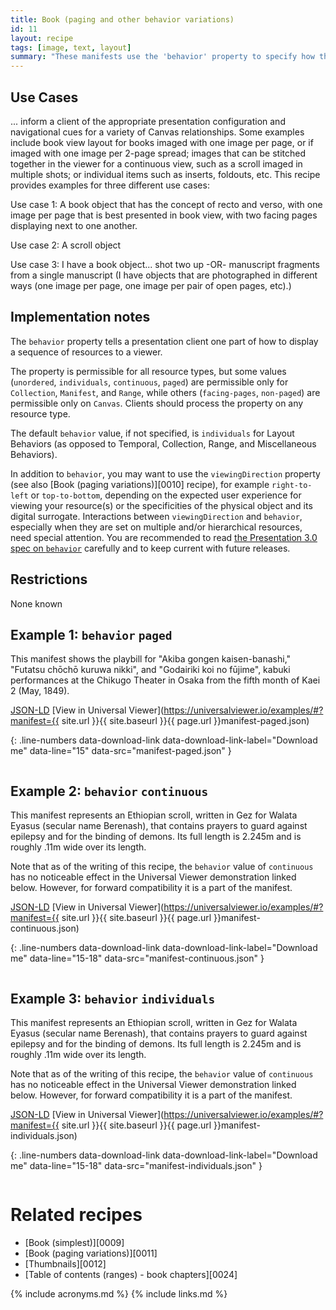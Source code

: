 ```yaml
---
title: Book (paging and other behavior variations)
id: 11
layout: recipe
tags: [image, text, layout]
summary: "These manifests use the 'behavior' property to specify how the canvases should be displayed in the viewer in relation to one another, such as paged for a book or continuous for a scroll."
---
```


## Use Cases

... inform a client of the appropriate presentation configuration and navigational cues for a variety of Canvas relationships. Some examples include book view layout for books imaged with one image per page, or if imaged with one image per 2-page spread; images that can be stitched together in the viewer for a continuous view, such as a scroll imaged in multiple shots; or individual items such as inserts, foldouts, etc. This recipe provides examples for three different use cases:

Use case 1: A book object that has the concept of recto and verso,  with one image per page that is best presented in book view, with two facing pages displaying next to one another.

Use case 2: A scroll object

Use case 3: I have a book object... shot two up -OR- manuscript fragments from a single manuscript (I have objects that are photographed in different ways (one image per page, one image per pair of open pages, etc).)

## Implementation notes

The `behavior` property tells a presentation client one part of how to display a sequence of resources to a viewer.

The property is permissible for all resource types, but some values (`unordered`, `individuals`, `continuous`, `paged`) are permissible only for `Collection`, `Manifest`, and `Range`, while others (`facing-pages`, `non-paged`) are permissible only on `Canvas`. Clients should process the property on any resource type.

The default `behavior` value, if not specified, is `individuals` for Layout Behaviors (as opposed to Temporal, Collection, Range, and Miscellaneous Behaviors).

In addition to `behavior`, you may want to use the `viewingDirection` property (see also [Book (paging variations)][0010] recipe), for example `right-to-left` or `top-to-bottom`, depending on the expected user experience for viewing your resource(s) or the specificities of the physical object and its digital surrogate. Interactions between `viewingDirection` and `behavior`, especially when they are set on multiple and/or hierarchical resources, need special attention. You are recommended to read [the Presentation 3.0 spec on `behavior`](https://iiif.io/api/presentation/3.0/#behavior) carefully and to keep current with future releases.

## Restrictions

None known

## Example 1: `behavior` `paged`

This manifest shows the playbill for "Akiba gongen kaisen-banashi," "Futatsu chōchō kuruwa nikki", and "Godairiki koi no fūjime", kabuki performances at the Chikugo Theater in Osaka from the fifth month of Kaei 2 (May, 1849).

[JSON-LD](manifest-paged.json)
[View in Universal Viewer](https://universalviewer.io/examples/#?manifest={{ site.url }}{{ site.baseurl }}{{ page.url }}manifest-paged.json)

{: .line-numbers data-download-link data-download-link-label="Download me" data-line="15" data-src="manifest-paged.json" }
```json
```

## Example 2: `behavior` `continuous`

This manifest represents an Ethiopian scroll, written in Gez for Walata Eyasus (secular name Berenash), that contains prayers to guard against epilepsy and for the binding of demons. Its full length is 2.245m and is roughly .11m wide over its length.

Note that as of the writing of this recipe, the `behavior` value of `continuous` has no noticeable effect in the Universal Viewer demonstration linked below. However, for forward compatibility it is a part of the manifest.

[JSON-LD](manifest-continuous.json)
[View in Universal Viewer](https://universalviewer.io/examples/#?manifest={{ site.url }}{{ site.baseurl }}{{ page.url }}manifest-continuous.json)

{: .line-numbers data-download-link data-download-link-label="Download me" data-line="15-18" data-src="manifest-continuous.json" }
```json
```
## Example 3: `behavior` `individuals`

This manifest represents an Ethiopian scroll, written in Gez for Walata Eyasus (secular name Berenash), that contains prayers to guard against epilepsy and for the binding of demons. Its full length is 2.245m and is roughly .11m wide over its length.

Note that as of the writing of this recipe, the `behavior` value of `continuous` has no noticeable effect in the Universal Viewer demonstration linked below. However, for forward compatibility it is a part of the manifest.

[JSON-LD](manifest-individuals.json)
[View in Universal Viewer](https://universalviewer.io/examples/#?manifest={{ site.url }}{{ site.baseurl }}{{ page.url }}manifest-individuals.json)

{: .line-numbers data-download-link data-download-link-label="Download me" data-line="15-18" data-src="manifest-individuals.json" }
```json
```

# Related recipes

* [Book (simplest)][0009]
* [Book (paging variations)][0011]
* [Thumbnails][0012]
* [Table of contents (ranges) - book chapters][0024]

{% include acronyms.md %}
{% include links.md %}
